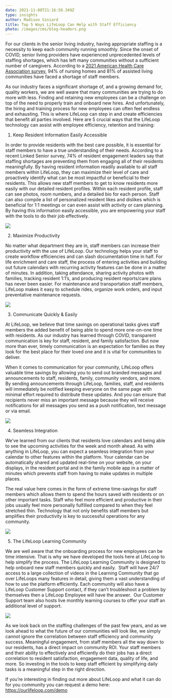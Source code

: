 ```yaml
---
date: 2021-11-08T21:16:59.349Z
type: insights
author: Madison Siniard
title: Top 5 Ways LifeLoop Can Help with Staff Efficiency
photo: /images/cms/blog-headers.png
---
```

<!--StartFragment-->

For our clients in the senior living industry, having appropriate staffing is a necessity to keep each community running smoothly. Since the onset of COVID, senior living providers have experienced unprecedented levels of staffing shortages, which has left many communities without a sufficient number of caregivers. According to a [2021 American Health Care Association survey](https://www.ahcancal.org/News-and-Communications/Fact-Sheets/FactSheets/Workforce-Survey-June2020.pdf), 94% of nursing homes and 81% of assisted living communities have faced a shortage of staff members. 

As our industry faces a significant shortage of, and a growing demand for, quality workers, we are well aware that many communities are trying to do more with less. Finding and retaining new employees can be a challenge on top of the need to properly train and onboard new hires. And unfortunately, the hiring and training process for new employees can often feel endless and exhausting. This is where LifeLoop can step in and create efficiencies that benefit all parties involved. Here are 5 crucial ways that the LifeLoop technology can assist with employee efficiency, retention and training:

1. Keep Resident Information Easily Accessible 

In order to provide residents with the best care possible, it is essential for staff members to have a true understanding of their needs. According to a recent Linked Senior survey, 74% of resident engagement leaders say that staffing shortages are preventing them from engaging all of their residents meaningfully. By having resident information readily available to all staff members within LifeLoop, they can maximize their level of care and proactively identify what can be most impactful or beneficial to their residents. This allows new staff members to get to know residents more easily with our detailed resident profiles. Within each resident profile, staff can see photos, room numbers, and a detailed bio for each person. Staff can also compile a list of personalized resident likes and dislikes which is beneficial for 1:1 meetings or can even assist with activity or care planning. By having this information easily accessible, you are empowering your staff with the tools to do their job effectively. 

![](/images/cms/effiency-7.png)

<!--StartFragment-->

2. Maximize Productivity

No matter what department they are in, staff members can increase their productivity with the use of LifeLoop. Our technology helps your staff to create workflow efficiencies and can slash documentation time in half. For life enrichment and care staff, the process of entering activities and building out future calendars with recurring activity features can be done in a matter of minutes. In addition, taking attendance, sharing activity photos with families, tracking resident 1:1’s, and producing resident reports/care plans has never been easier. For maintenance and transportation staff members, LifeLoop makes it easy to schedule rides, organize work orders, and input preventative maintenance requests. 

![](/images/cms/efficiency-2.png)

<!--StartFragment-->

3. Communicate Quickly & Easily

At LifeLoop, we believe that time savings on operational tasks gives staff members the added benefit of being able to spend more one-on-one time with residents. As our industry has learned through COVID, transparent communication is key for staff, resident, and family satisfaction. But now more than ever, timely communication is an expectation for families as they look for the best place for their loved one and it is vital for communities to deliver. 

When it comes to communication for your community, LifeLoop offers valuable time savings by allowing you to send out branded messages and announcements to staff, residents, family, community vendors, and more. By sending announcements through LifeLoop, families, staff, and residents will immediately be notified keeping everyone on the same page with minimal effort required to distribute these updates. And you can ensure that recipients never miss an important message because they will receive notifications for all messages you send as a push notification, text message or via email. 

![](/images/cms/efficiency-4.png)



<!--StartFragment-->

4. Seamless Integration

We’ve learned from our clients that residents love calendars and being able to see the upcoming activities for the week and month ahead. As with anything in LifeLoop, you can expect a seamless integration from your calendar to other features within the platform. Your calendar can be automatically shared and updated real-time on your website, on your displays, in the resident portal and in the family mobile app in a matter of minutes which prevents staff from having to make updates in multiple places. 

The real value here comes in the form of extreme time-savings for staff members which allows them to spend the hours saved with residents or on other important tasks. Staff who feel more efficient and productive in their jobs usually feel more personally fulfilled compared to when they feel stretched thin. Technology that not only benefits staff members but amplifies their productivity is key to successful operations for any community. 

![](/images/cms/efficienvy-3.png)

<!--StartFragment-->

5. The LifeLoop Learning Community

We are well aware that the onboarding process for new employees can be time intensive. That is why we have developed the tools here at LifeLoop to help simplify the process. The LifeLoop Learning Community is designed to help onboard new staff members quickly and easily.  Staff will have 24/7 access to a large collection of videos in the Learning Community that go over LifeLoops many features in detail, giving them a vast understanding of how to use the platform efficiently. Each community will also have a LifeLoop Customer Support contact, if they can’t troubleshoot a problem by themselves then a LifeLoop Employee will have the answer.  Our Customer Support team also hosts live monthly learning courses to offer your staff an additional level of support. 

![](/images/cms/efficienty-1.png)

<!--StartFragment-->

As we look back on the staffing challenges of the past few years, and as we look ahead to what the future of our communities will look like, we simply cannot ignore the correlation between staff efficiency and community success. Meaningful engagement, from staff members all the way down to our residents, has a direct impact on community ROI. Your staff members and their ability to effectively and efficiently do their jobs has a direct correlation to resident satisfaction, engagement data, quality of life, and more. So investing in the tools to keep staff efficient by simplifying daily tasks is a meaningful step in the right direction. 

If you’re interesting in finding out more about LifeLoop and what it can do for you community you can request a demo here: <https://ourlifeloop.com/demo> 

<!--EndFragment-->

<!--EndFragment-->